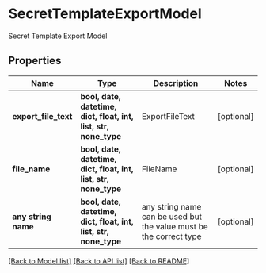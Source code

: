 # SecretTemplateExportModel

Secret Template Export Model

## Properties
Name | Type | Description | Notes
------------ | ------------- | ------------- | -------------
**export_file_text** | **bool, date, datetime, dict, float, int, list, str, none_type** | ExportFileText | [optional] 
**file_name** | **bool, date, datetime, dict, float, int, list, str, none_type** | FileName | [optional] 
**any string name** | **bool, date, datetime, dict, float, int, list, str, none_type** | any string name can be used but the value must be the correct type | [optional]

[[Back to Model list]](../README.md#documentation-for-models) [[Back to API list]](../README.md#documentation-for-api-endpoints) [[Back to README]](../README.md)


